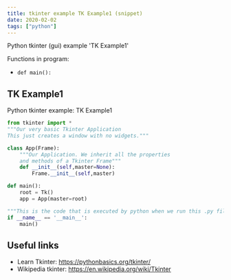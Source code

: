 ```yaml
---
title: tkinter example TK Example1 (snippet)
date: 2020-02-02
tags: ["python"]
---
```

Python tkinter (gui) example 'TK Example1'

Functions in program: 
* `def main():`

## TK Example1

Python tkinter example: TK Example1

```python
from tkinter import *
"""Our very basic Tkinter Application
This just creates a window with no widgets."""

class App(Frame):
    """Our Application. We inherit all the properties
    and methods of a Tkinter Frame"""
    def __init__(self,master=None):
        Frame.__init__(self,master)

def main():
    root = Tk()
    app = App(master=root)

"""This is the code that is executed by python when we run this .py file"""
if __name__ == '__main__':
    main()


```

## Useful links

- Learn Tkinter: https://pythonbasics.org/tkinter/
- Wikipedia tkinter: https://en.wikipedia.org/wiki/Tkinter
